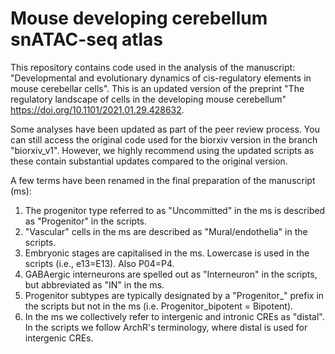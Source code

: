# Mouse developing cerebellum snATAC-seq atlas

This repository contains code used in the analysis of the manuscript: "Developmental and evolutionary dynamics of cis-regulatory elements in mouse cerebellar cells". 
This is an updated version of the preprint "The regulatory landscape of cells in the developing mouse cerebellum" https://doi.org/10.1101/2021.01.29.428632.

Some analyses have been updated as part of the peer review process. You can still access the original code used for the biorxiv version in the branch "biorxiv_v1". However, we highly recommend using the updated scripts as these contain substantial updates compared to the original version.

A few terms have been renamed in the final preparation of the manuscript (ms):
1. The progenitor type referred to as "Uncommitted" in the ms is described as "Progenitor" in the scripts.
2. "Vascular" cells in the ms are described as "Mural/endothelia" in the scripts.
3. Embryonic stages are capitalised in the ms. Lowercase is used in the scripts (i.e., e13=E13). Also P04=P4.
4. GABAergic interneurons are spelled out as "Interneuron" in the scripts, but abbreviated as "IN" in the ms.
5. Progenitor subtypes are typically designated by a "Progenitor_" prefix in the scripts but not in the ms (i.e. Progenitor_bipotent = Bipotent).
6. In the ms we collectively refer to intergenic and intronic CREs as "distal". In the scripts we follow ArchR's terminology, where distal is used for intergenic CREs.

